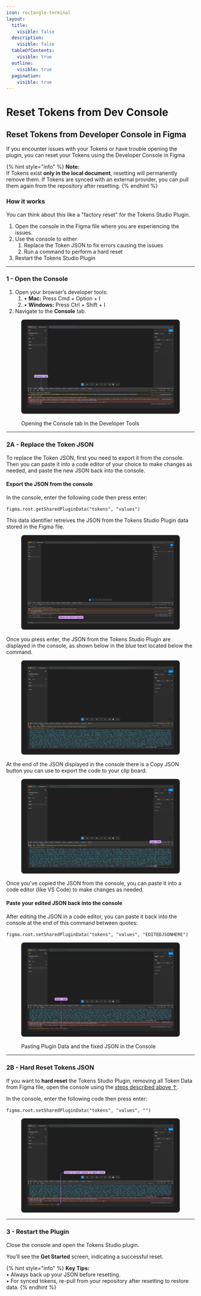 ```yaml
---
icon: rectangle-terminal
layout:
  title:
    visible: false
  description:
    visible: false
  tableOfContents:
    visible: true
  outline:
    visible: true
  pagination:
    visible: true
---
```


# Reset Tokens from Dev Console

## **Reset Tokens from Developer Console in Figma**

If you encounter issues with your Tokens or have trouble opening the plugin, you can reset your Tokens using the Developer Console in Figma&#x20;

{% hint style="info" %}
**Note:**\
If Tokens exist **only in the local document**, resetting will permanently remove them. If Tokens are synced with an external provider, you can pull them again from the repository after resetting.
{% endhint %}



### How it works

You can think about this like a "factory reset" for the Tokens Studio Plugin.&#x20;

1. Open the console in the Figma file where you are experiencing the issues.
2. Use the console to either
   1. Replace the Token JSON to fix errors causing the issues
   2. Run a command to perform a hard reset
3. Restart the Tokens Studio Plugin

***



### **1 - Open the Console**

1. Open your browser’s developer tools:
   1. • **Mac:** Press Cmd + Option + I
   2. • **Windows:** Press Ctrl + Shift + I
2. Navigate to the **Console** tab.

<figure><img src="../.gitbook/assets/openConsoleTab-V2-4-1.png" alt=""><figcaption><p>Opening the Console tab in the Developer Tools</p></figcaption></figure>



***

### **2A - Replace the Token JSON**

To replace the Token JSON, first you need to export it from the console. Then you can paste it into a code editor of your choice to make changes as needed, and paste the new JSON back into the console.&#x20;



#### Export the JSON from the console

In the console, enter the following code then press enter:

```
figma.root.getSharedPluginData("tokens", "values")
```

This data identifier retreives the JSON from the Tokens Studio Plugin data stored in the Figma file.

<figure><img src="../.gitbook/assets/Paste-to-FetchTokens-V2-4-1.png" alt=""><figcaption></figcaption></figure>

Once you press enter, the JSON from the Tokens Studio Plugin are displayed in the console, as shown below in the blue text located below the command.&#x20;

<figure><img src="../.gitbook/assets/fetchedTokens-V2-4-1.png" alt=""><figcaption></figcaption></figure>

At the end of the JSON displayed in the console there is a Copy JSON button you can use to export the code to your clip board.

<figure><img src="../.gitbook/assets/copyJSON-V2-4-1.png" alt=""><figcaption></figcaption></figure>

Once you've copied the JSON from the console, you can paste it into a code editor (like VS Code) to make changes as needed.&#x20;



#### Paste your edited JSON back into the console

After editing the JSON in a code editor, you can paste it back into the console at the end of this command between quotes:&#x20;

```
figma.root.setSharedPluginData("tokens", "values", "EDITEDJSONHERE")
```

<figure><img src="../.gitbook/assets/pasteJSON-V2-4-1.png" alt=""><figcaption><p>Pasting Plugin Data and the fixed JSON in the Console</p></figcaption></figure>



***



### 2B - Hard Reset Tokens JSON

If you want to **hard reset** the Tokens Studio Plugin, removing all Token Data from Figma file, open the console using the [steps described above ↑](reset-tokens-console.md#open-the-console).&#x20;

In the console, enter the following code then press enter:

```
figma.root.setSharedPluginData("tokens", "values", "")
```

<figure><img src="../.gitbook/assets/paste-to-resetTokens-to-emptyState-V2-4-1.png" alt=""><figcaption></figcaption></figure>



***



### **3 - Restart the Plugin**

Close the console and open the Tokens Studio plugin.&#x20;

You’ll see the **Get Started** screen, indicating a successful reset.

{% hint style="info" %}
**Key Tips:**\
• Always back up your JSON before resetting.\
• For synced tokens, re-pull from your repository after resetting to restore data.
{% endhint %}
